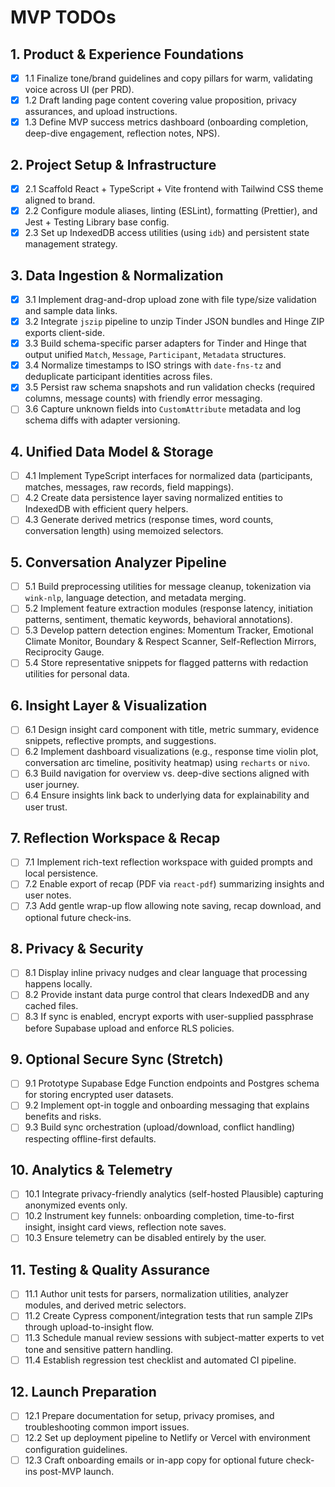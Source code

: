 # MVP TODOs

## 1. Product & Experience Foundations
- [x] 1.1 Finalize tone/brand guidelines and copy pillars for warm, validating voice across UI (per PRD).
- [x] 1.2 Draft landing page content covering value proposition, privacy assurances, and upload instructions.
- [x] 1.3 Define MVP success metrics dashboard (onboarding completion, deep-dive engagement, reflection notes, NPS).

## 2. Project Setup & Infrastructure
- [x] 2.1 Scaffold React + TypeScript + Vite frontend with Tailwind CSS theme aligned to brand.
- [x] 2.2 Configure module aliases, linting (ESLint), formatting (Prettier), and Jest + Testing Library base config.
- [x] 2.3 Set up IndexedDB access utilities (using `idb`) and persistent state management strategy.

## 3. Data Ingestion & Normalization
- [x] 3.1 Implement drag-and-drop upload zone with file type/size validation and sample data links.
- [x] 3.2 Integrate `jszip` pipeline to unzip Tinder JSON bundles and Hinge ZIP exports client-side.
- [x] 3.3 Build schema-specific parser adapters for Tinder and Hinge that output unified `Match`, `Message`, `Participant`, `Metadata` structures.
- [x] 3.4 Normalize timestamps to ISO strings with `date-fns-tz` and deduplicate participant identities across files.
- [x] 3.5 Persist raw schema snapshots and run validation checks (required columns, message counts) with friendly error messaging.
- [ ] 3.6 Capture unknown fields into `CustomAttribute` metadata and log schema diffs with adapter versioning.

## 4. Unified Data Model & Storage
- [ ] 4.1 Implement TypeScript interfaces for normalized data (participants, matches, messages, raw records, field mappings).
- [ ] 4.2 Create data persistence layer saving normalized entities to IndexedDB with efficient query helpers.
- [ ] 4.3 Generate derived metrics (response times, word counts, conversation length) using memoized selectors.

## 5. Conversation Analyzer Pipeline
- [ ] 5.1 Build preprocessing utilities for message cleanup, tokenization via `wink-nlp`, language detection, and metadata merging.
- [ ] 5.2 Implement feature extraction modules (response latency, initiation patterns, sentiment, thematic keywords, behavioral annotations).
- [ ] 5.3 Develop pattern detection engines: Momentum Tracker, Emotional Climate Monitor, Boundary & Respect Scanner, Self-Reflection Mirrors, Reciprocity Gauge.
- [ ] 5.4 Store representative snippets for flagged patterns with redaction utilities for personal data.

## 6. Insight Layer & Visualization
- [ ] 6.1 Design insight card component with title, metric summary, evidence snippets, reflective prompts, and suggestions.
- [ ] 6.2 Implement dashboard visualizations (e.g., response time violin plot, conversation arc timeline, positivity heatmap) using `recharts` or `nivo`.
- [ ] 6.3 Build navigation for overview vs. deep-dive sections aligned with user journey.
- [ ] 6.4 Ensure insights link back to underlying data for explainability and user trust.

## 7. Reflection Workspace & Recap
- [ ] 7.1 Implement rich-text reflection workspace with guided prompts and local persistence.
- [ ] 7.2 Enable export of recap (PDF via `react-pdf`) summarizing insights and user notes.
- [ ] 7.3 Add gentle wrap-up flow allowing note saving, recap download, and optional future check-ins.

## 8. Privacy & Security
- [ ] 8.1 Display inline privacy nudges and clear language that processing happens locally.
- [ ] 8.2 Provide instant data purge control that clears IndexedDB and any cached files.
- [ ] 8.3 If sync is enabled, encrypt exports with user-supplied passphrase before Supabase upload and enforce RLS policies.

## 9. Optional Secure Sync (Stretch)
- [ ] 9.1 Prototype Supabase Edge Function endpoints and Postgres schema for storing encrypted user datasets.
- [ ] 9.2 Implement opt-in toggle and onboarding messaging that explains benefits and risks.
- [ ] 9.3 Build sync orchestration (upload/download, conflict handling) respecting offline-first defaults.

## 10. Analytics & Telemetry
- [ ] 10.1 Integrate privacy-friendly analytics (self-hosted Plausible) capturing anonymized events only.
- [ ] 10.2 Instrument key funnels: onboarding completion, time-to-first insight, insight card views, reflection note saves.
- [ ] 10.3 Ensure telemetry can be disabled entirely by the user.

## 11. Testing & Quality Assurance
- [ ] 11.1 Author unit tests for parsers, normalization utilities, analyzer modules, and derived metric selectors.
- [ ] 11.2 Create Cypress component/integration tests that run sample ZIPs through upload-to-insight flow.
- [ ] 11.3 Schedule manual review sessions with subject-matter experts to vet tone and sensitive pattern handling.
- [ ] 11.4 Establish regression test checklist and automated CI pipeline.

## 12. Launch Preparation
- [ ] 12.1 Prepare documentation for setup, privacy promises, and troubleshooting common import issues.
- [ ] 12.2 Set up deployment pipeline to Netlify or Vercel with environment configuration guidelines.
- [ ] 12.3 Craft onboarding emails or in-app copy for optional future check-ins post-MVP launch.
